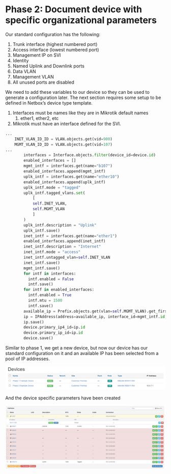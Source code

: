 
# Phase 2: Document device with specific organizational parameters 

Our standard configuration has the following:

1.	Trunk interface (highest numbered port)
2.	Access interface (lowest numbered port)
3.	Management IP on SVI
4.	Identity
5.	Named Uplink and Downlink ports
6.	Data VLAN
7.	Management VLAN
8.	All unused ports are disabled

We need to add these variables to our device so they can be used to generate a configuration later. The next section requires some setup to be defined in Netbox’s device type template.

1.	Interfaces must be names like they are in Mikrotik default names
    1.	ether1, ether2, etc
2.	Mikrotik must have an interface defined for the SVI.

```python
...
    INET_VLAN_ID_ID = VLAN.objects.get(vid=900)
    MGMT_VLAN_ID_ID = VLAN.objects.get(vid=107)
...
        interfaces = Interface.objects.filter(device_id=device.id)
        enabled_interfaces = []
        mgmt_intf = interfaces.get(name="b107")
        enabled_interfaces.append(mgmt_intf)
        uplk_intf = interfaces.get(name="ether10")
        enabled_interfaces.append(uplk_intf)
        uplk_intf.mode = "tagged"
        uplk_intf.tagged_vlans.set(
            [
            self.INET_VLAN,
            self.MGMT_VLAN
            ]
        )
        uplk_intf.description = "Uplink"
        uplk_intf.save()
        inet_intf = interfaces.get(name="ether1")
        enabled_interfaces.append(inet_intf)
        inet_intf.description = "Internet"
        inet_intf.mode = "access"
        inet_intf.untagged_vlan=self.INET_VLAN
        inet_intf.save()
        mgmt_intf.save()
        for intf in interfaces:
          intf.enabled = False
          intf.save()
        for intf in enabled_interfaces:
          intf.enabled = True
          intf.mtu = 1500
          intf.save()
        available_ip = Prefix.objects.get(vlan=self.MGMT_VLAN).get_first_available_ip()
        ip = IPAddress(address=available_ip, interface_id=mgmt_intf.id, family='4')
        ip.save()
        device.primary_ip4_id=ip.id
        device.primary_ip_id=ip.id
        device.save()
```

Similar to phase 1, we get a new device, but now our device has our standard configuration on it and an available IP has been selected from a pool of IP addresses.

![Phase 2 Devices](/img/phase%202%20devices.png)

And the device specific parameters have been created

![Phase 2 Interfaces](/img/phase%202%20interfaces.png)


